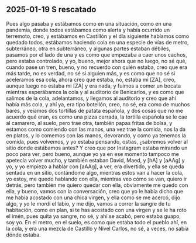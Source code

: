## 2025-01-19 S rescatado

Pues algo pasaba y estábamos como en una situación, como en una pandemia, donde todos estábamos como alerta y había ocurrido un terremoto, creo, y estábamos en Castillón y el día siguiente habíamos como quedado todos, estábamos haciendo cola en una especie de vías de metro, subterráneo, otra en subterráneo, y algunas partes estaban débiles, pasamos por el lado de una y es como que empezaba a caer unos cachos, pero estaba controlado, y yo, bueno, mejor ahora que no luego, no sé qué, cuando pase un tren, bueno, y no recuerdo con quién estaba, creo que era más tarde, no es verdad, no sé si alguien más, y es como que no sé si aceleramos esa cola, ahora creo que estaba, no, estaba mi [ZA], creo, aunque luego no estaba mi [ZA] y era nada, y fuimos a comer un bocata mientras esperábamos la cola y al auditorio de Benicarlos, y es como que salimos de la cola, adelantamos, y llegamos al auditorio y creo que ahí había más cola, y ahí ya, era tipo botellón, creo, no sé, era como de muchos bares, y veíamos dos tortillas de patata española, y dos cosas que no me acuerdo qué eran, es como una pizza cerrada, la tortilla española se le cae al camarero, al suelo, pero trae otra, también papas fritas de bolsa, y estamos como comiendo con las manos, una vez trae la comida, nos la da en platos, y lo comemos con las manos, devorando, y como ya tenemos la comida, pues volvemos, y yo estaba pensando, ostias, ¿sabremos volver al sitio donde estábamos antes? Y creo que por Instagram estaba mirando un poco para ver, pero bueno, aunque yo ya en ese momento tampoco me apetecía volver mucho, y también estaban David, Maed, y [hA] y [aAAg] y yo, y yo empiezo a hablar con [aAAg], a ver, era divertido, y ella se queda sentada en un sitio, contándome algo, mientras estos van a hacer la cola, yo estoy, me quedo hablando con ella, mientras veo cómo se van, quiero ir detrás, pero también me quiero quedar con ella, obviamente me quedo con ella, y bueno, vamos con la conversación, creo que yo le había dicho que me había acostado con una chica virgen, y ella como se me acercó, dijo algo, y yo le mordí el labio, y me dijo, vamos a correr la sangre de tu habitación, como en plan, si te has acostado con una virgen y se le ha roto el imén, pues quita ya sangre, no sé, y ahí se acabó, pero estaba guapo, soy yo. En el metro, en el suelo, es como que estaba todo el pueblo ahí, en la cola, y era una mezcla de Castillo y Nivel Carlos, no sé, a veces, no sabía dónde estaba.

